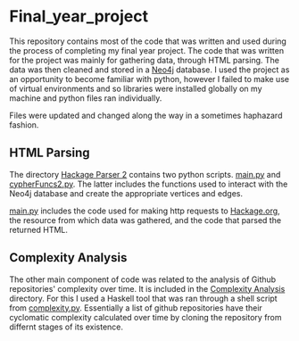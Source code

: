 # Final_year_project

This repository contains most of the code that was written and used during the process of completing my final year project.
The code that was written for the project was mainly for gathering data, through HTML parsing. The data was then cleaned and stored
in a [Neo4j](https://neo4j.com/) database.
I used the project as an opportunity to become familiar with python, however I failed to make use of virtual environments and so 
libraries were installed globally on my machine and python files ran individually.

Files were updated and changed along the way in a sometimes haphazard fashion.

## HTML Parsing
The directory [Hackage Parser 2](https://github.com/P-Arnold/Final_year_project/tree/master/Hackage%20Parser%202) contains two python scripts. [main.py](https://github.com/P-Arnold/Final_year_project/tree/master/Hackage%20Parser%202/main.py) and [cypherFuncs2.py](https://github.com/P-Arnold/Final_year_project/tree/master/Hackage%20Parser%202/cypherFuncs2.py).
The latter includes the functions used to interact with the Neo4j database and create the appropriate vertices and edges.

[main.py](https://github.com/P-Arnold/Final_year_project/tree/master/Hackage%20Parser%202/main.py) includes the code used for making http requests to [Hackage.org](Hackage.org), the resource from which data was gathered, and the code that parsed the returned HTML.


## Complexity Analysis
The other main component of code was related to the analysis of Github repositories' complexity over time.
It is included in the [Complexity Analysis](https://github.com/P-Arnold/Final_year_project/tree/master/Complexity%20Analysis) directory.
For this I used a Haskell tool that was ran through a shell script from [complexity.py](https://github.com/P-Arnold/Final_year_project/blob/master/Complexity%20Analysis/complexity.py).
Essentially a list of github repositories have their cyclomatic complexity calculated over time by cloning the repository from differnt stages of its existence.


